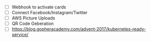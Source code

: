 - [ ] Webhook to activate cards
- [ ] Connect Facebook/Instagram/Twitter
- [ ] AWS Picture Uploads
- [ ] QR Code Geberation
- [ ] https://blog.gopheracademy.com/advent-2017/kubernetes-ready-service/
